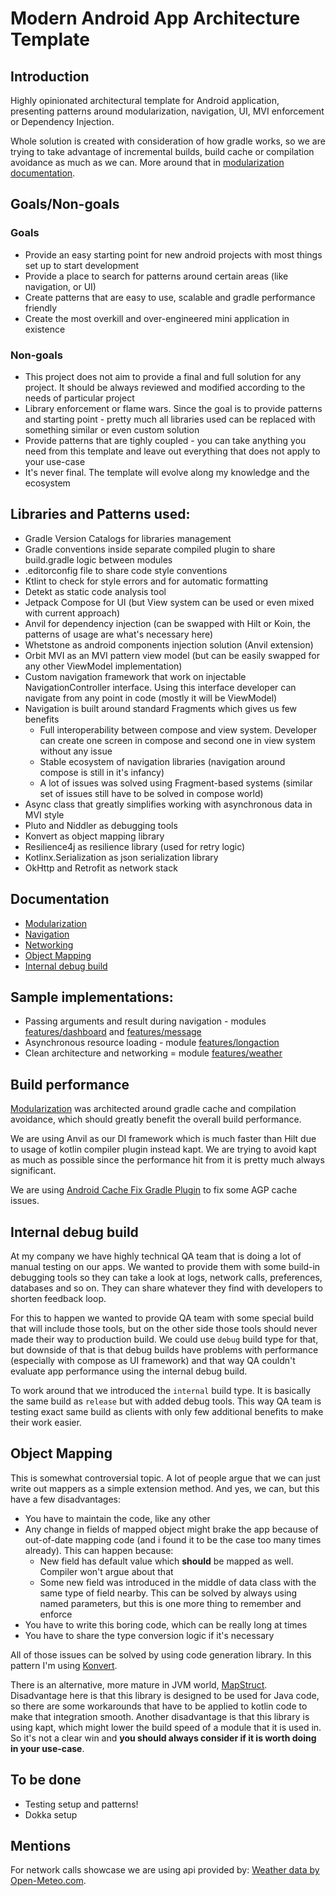 # Modern Android App Architecture Template

## Introduction

Highly opinionated architectural template for Android application, presenting patterns around
modularization, navigation, UI, MVI enforcement or Dependency Injection.

Whole solution is created with consideration of how gradle works, so we are trying to take advantage
of incremental builds, build cache or compilation avoidance as much as we can. More around that
in [modularization documentation](./MODULARIZATION.md).

## Goals/Non-goals

### Goals

- Provide an easy starting point for new android projects with most things set up to start
  development
- Provide a place to search for patterns around certain areas (like navigation, or UI)
- Create patterns that are easy to use, scalable and gradle performance friendly
- Create the most overkill and over-engineered mini application in existence

### Non-goals

- This project does not aim to provide a final and full solution for any project. It should be
  always reviewed and modified according to the needs of particular project
- Library enforcement or flame wars. Since the goal is to provide patterns and starting point -
  pretty much all libraries used can be replaced with something similar or even custom solution
- Provide patterns that are tighly coupled - you can take anything you need from this template and
  leave out everything that does not apply to your use-case
- It's never final. The template will evolve along my knowledge and the ecosystem

## Libraries and Patterns used:

- Gradle Version Catalogs for libraries management
- Gradle conventions inside separate compiled plugin to share build.gradle logic between modules
- .editorconfig file to share code style conventions
- Ktlint to check for style errors and for automatic formatting
- Detekt as static code analysis tool
- Jetpack Compose for UI (but View system can be used or even mixed with current approach)
- Anvil for dependency injection (can be swapped with Hilt or Koin, the patterns of usage are what's
  necessary here)
- Whetstone as android components injection solution (Anvil extension)
- Orbit MVI as an MVI pattern view model (but can be easily swapped for any other ViewModel
  implementation)
- Custom navigation framework that work on injectable NavigationController interface. Using this
  interface developer can navigate from any point in code (mostly it will be ViewModel)
- Navigation is built around standard Fragments which gives us few benefits
    - Full interoperability between compose and view system. Developer can create one screen in
      compose and second one in view system without any issue
    - Stable ecosystem of navigation libraries (navigation around compose is still in it's infancy)
    - A lot of issues was solved using Fragment-based systems (similar set of issues still have to
      be solved in compose world)
- Async class that greatly simplifies working with asynchronous data in MVI style
- Pluto and Niddler as debugging tools
- Konvert as object mapping library
- Resilience4j as resilience library (used for retry logic)
- Kotlinx.Serialization as json serialization library
- OkHttp and Retrofit as network stack

## Documentation

- [Modularization](./MODULARIZATION.md)
- [Navigation](./core/navigation/README.md)
- [Networking](./core/networking/README.md)
- [Object Mapping](#object-mapping)
- [Internal debug build](#internal-debug-build)

## Sample implementations:

- Passing arguments and result during navigation -
  modules [features/dashboard](./features/dashboard/impl/src/main/java/pl/jsyty/architecturetemplate/feature/dashboard/impl)
  and [features/message](./features/message/impl/src/main/java/pl/jsyty/architecturetemplate/feature/message/impl)
- Asynchronous resource loading -
  module [features/longaction](./features/longaction/impl/src/main/java/pl/jsyty/architecturetemplate/feature/longaction/impl)
- Clean architecture and networking =
  module [features/weather](./features/weather/impl/src/main/java/pl/jsyty/architecturetemplate/feature/weather/impl)

## Build performance

[Modularization](./MODULARIZATION.md) was architected around gradle cache and compilation avoidance,
which should greatly benefit the overall build performance.

We are using Anvil as our DI framework which is much faster than Hilt due to usage of kotlin
compiler plugin instead kapt. We are trying to avoid kapt as much as possible since the performance
hit from it is pretty much always significant.

We are
using [Android Cache Fix Gradle Plugin](https://github.com/gradle/android-cache-fix-gradle-plugin)
to fix some AGP cache issues.

## Internal debug build

At my company we have highly technical QA team that is doing a lot of manual testing on our apps. We
wanted to provide them with
some build-in debugging tools so they can take a look at logs, network calls, preferences, databases
and so on. They can share
whatever they find with developers to shorten feedback loop.

For this to happen we wanted to provide QA team with some special build that will include those
tools, but on the other side those
tools should never made their way to production build. We could use `debug` build type for that, but
downside of that is that
debug builds have problems with performance (especially with compose as UI framework) and that way
QA couldn't evaluate app performance
using the internal debug build.

To work around that we introduced the `internal` build type. It is basically the same build
as `release` but with added debug tools.
This way QA team is testing exact same build as clients with only few additional benefits to make
their work easier.

## Object Mapping

This is somewhat controversial topic. A lot of people argue that we can just write out mappers as a
simple extension method. And yes, we can,
but this have a few disadvantages:

- You have to maintain the code, like any other
- Any change in fields of mapped object might brake the app because of out-of-date mapping code (and
  i found it to be the case too many times already). This can happen because:
    - New field has default value which **should** be mapped as well. Compiler won't argue about
      that
    - Some new field was introduced in the middle of data class with the same type of field nearby.
      This can be solved by always using named parameters, but this is one more thing to remember
      and enforce
- You have to write this boring code, which can be really long at times
- You have to share the type conversion logic if it's necessary

All of those issues can be solved by using code generation library. In this pattern I'm
using [Konvert](https://github.com/mcarleio/konvert).

There is an alternative, more mature in JVM world, [MapStruct](https://mapstruct.org/).
Disadvantage here is that this library is designed to be used for Java code, so there are some
workarounds that have to be applied to kotlin code to make that integration smooth.
Another disadvantage is that this library is using kapt, which might lower the build speed of a
module that it is used in.
So it's not a clear win and **you should always consider if it is worth doing in your use-case**.

## To be done

- Testing setup and patterns!
- Dokka setup

## Mentions

For network calls showcase we are using api provided
by: [Weather data by Open-Meteo.com](https://open-meteo.com/).
